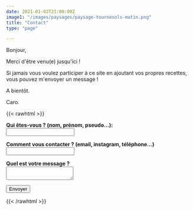 ```yaml
---
date: 2021-01-02T21:00:00Z
image1: "/images/paysages/paysage-tournesols-matin.png"
title: "Contact"
type: "page"

---
```

Bonjour,

Merci d'être venu(e) jusqu'ici !

Si jamais vous voulez participer à ce site en ajoutant vos propres recettes, vous pouvez m'envoyer un message !

A bientôt.

Caro.

{{< rawhtml >}}
  <form name="contact" method="POST" data-netlify="true">
  <p>
    <label><strong>Qui êtes-vous ? (nom, prénom, pseudo...): </strong></label>
    <br>
    <input type="text" name="name" />
  </p>
  <p>
    <label><strong>Comment vous contacter ? (email, instagram, téléphone...) </strong></label>
    <br>
    <input type="email" name="email" />
  </p>
  <p>
    <label><strong>Quel est votre message ? </strong></label>
    <br>
    <textarea name="message"></textarea>
  </p>
  <p>
    <button type="submit">Envoyer</button>
  </p>
</form>

{{< /rawhtml >}}
